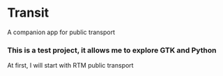 # Transit
A companion app for public transport

### This is a test project, it allows me to explore GTK and Python

At first, I will start with RTM public transport